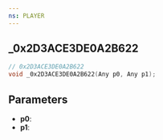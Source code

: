 ```yaml
---
ns: PLAYER
---
```

## _0x2D3ACE3DE0A2B622

```c
// 0x2D3ACE3DE0A2B622
void _0x2D3ACE3DE0A2B622(Any p0, Any p1);
```

## Parameters
* **p0**:
* **p1**:
